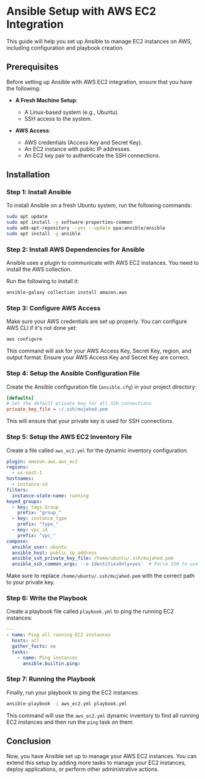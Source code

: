 
# Ansible Setup with AWS EC2 Integration

This guide will help you set up Ansible to manage EC2 instances on AWS, including configuration and playbook creation.

## Prerequisites

Before setting up Ansible with AWS EC2 integration, ensure that you have the following:

- **A Fresh Machine Setup**:
  - A Linux-based system (e.g., Ubuntu).
  - SSH access to the system.

- **AWS Access**:
  - AWS credentials (Access Key and Secret Key).
  - An EC2 instance with public IP addresses.
  - An EC2 key pair to authenticate the SSH connections.

## Installation

### Step 1: Install Ansible
To install Ansible on a fresh Ubuntu system, run the following commands:

```bash
sudo apt update
sudo apt install -y software-properties-common
sudo add-apt-repository --yes --update ppa:ansible/ansible
sudo apt install -y ansible
```

### Step 2: Install AWS Dependencies for Ansible
Ansible uses a plugin to communicate with AWS EC2 instances. You need to install the AWS collection.

Run the following to install it:

```bash
ansible-galaxy collection install amazon.aws
```

### Step 3: Configure AWS Access
Make sure your AWS credentials are set up properly. You can configure AWS CLI if it's not done yet:

```bash
aws configure
```

This command will ask for your AWS Access Key, Secret Key, region, and output format. Ensure your AWS Access Key and Secret Key are correct.

### Step 4: Setup the Ansible Configuration File

Create the Ansible configuration file (`ansible.cfg`) in your project directory:

```ini
[defaults]
# Set the default private key for all SSH connections
private_key_file = ~/.ssh/mujahed.pem
```

This will ensure that your private key is used for SSH connections.

### Step 5: Setup the AWS EC2 Inventory File

Create a file called `aws_ec2.yml` for the dynamic inventory configuration.

```yaml
plugin: amazon.aws.aws_ec2
regions:
  - us-east-1
hostnames:
  - instance-id
filters:
  instance-state-name: running
keyed_groups:
  - key: tags.Group
    prefix: "group_"
  - key: instance_type
    prefix: "type_"
  - key: vpc_id
    prefix: "vpc_"
compose:
  ansible_user: ubuntu
  ansible_host: public_ip_address
  ansible_ssh_private_key_file: /home/ubuntu/.ssh/mujahed.pem
  ansible_ssh_common_args: '-o IdentitiesOnly=yes'  # Force SSH to use ONLY this key
```

Make sure to replace `/home/ubuntu/.ssh/mujahed.pem` with the correct path to your private key.

### Step 6: Write the Playbook

Create a playbook file called `playbook.yml` to ping the running EC2 instances:

```yaml
---
- name: Ping all running EC2 instances
  hosts: all
  gather_facts: no
  tasks:
    - name: Ping instances
      ansible.builtin.ping:
```

### Step 7: Running the Playbook

Finally, run your playbook to ping the EC2 instances:

```bash
ansible-playbook -i aws_ec2.yml playbook.yml
```

This command will use the `aws_ec2.yml` dynamic inventory to find all running EC2 instances and then run the `ping` task on them.

## Conclusion

Now, you have Ansible set up to manage your AWS EC2 instances. You can extend this setup by adding more tasks to manage your EC2 instances, deploy applications, or perform other administrative actions.

